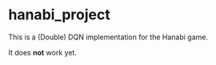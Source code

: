 # hanabi_project

This is a (Double) DQN implementation for the Hanabi game.

It does **not** work yet.
